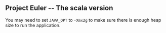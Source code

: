 ## Project Euler -- The scala version

You may need to set `JAVA_OPT` to `-Xmx2g` to make sure there is enough heap size to run the application.
